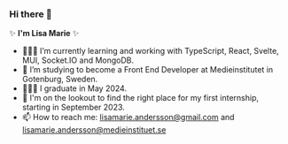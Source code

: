 ### Hi there 👋

✨ **I'm Lisa Marie** ✨ 

- 👩🏻‍💻 I’m currently learning and working with TypeScript, React, Svelte, MUI, Socket.IO and MongoDB.
- 🌱 I’m studying to become a Front End Developer at Medieinstitutet in Gotenburg, Sweden. 
- 👩🏻‍🎓 I graduate in May 2024.
- 👀 I'm on the lookout to find the right place for my first internship, starting in September 2023.
- 📫 How to reach me: lisamarie.andersson@gmail.com and lisamarie.andersson@medieinstituet.se
